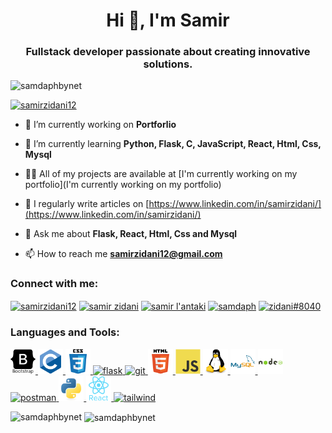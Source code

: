 <h1 align="center">Hi 👋, I'm Samir</h1>
<h3 align="center">Fullstack developer passionate about creating innovative solutions.</h3>

<p align="left"> <img src="https://komarev.com/ghpvc/?username=samdaphbynet&label=Profile%20views&color=0e75b6&style=flat" alt="samdaphbynet" /> </p>

<p align="left"> <a href="https://twitter.com/samirzidani12" target="blank"><img src="https://img.shields.io/twitter/follow/samirzidani12?logo=twitter&style=for-the-badge" alt="samirzidani12" /></a> </p>

- 🔭 I’m currently working on **Portforlio**

- 🌱 I’m currently learning **Python, Flask, C, JavaScript, React, Html, Css, Mysql**

- 👨‍💻 All of my projects are available at [I'm currently working on my portfolio](I'm currently working on my portfolio)

- 📝 I regularly write articles on [https://www.linkedin.com/in/samirzidani/](https://www.linkedin.com/in/samirzidani/)

- 💬 Ask me about **Flask, React, Html, Css and Mysql**

- 📫 How to reach me **samirzidani12@gmail.com**

<h3 align="left">Connect with me:</h3>
<p align="left">
<a href="https://twitter.com/samirzidani12" target="blank"><img align="center" src="https://raw.githubusercontent.com/rahuldkjain/github-profile-readme-generator/master/src/images/icons/Social/twitter.svg" alt="samirzidani12" height="30" width="40" /></a>
<a href="https://linkedin.com/in/samir zidani" target="blank"><img align="center" src="https://raw.githubusercontent.com/rahuldkjain/github-profile-readme-generator/master/src/images/icons/Social/linked-in-alt.svg" alt="samir zidani" height="30" width="40" /></a>
<a href="https://fb.com/samir l'antaki" target="blank"><img align="center" src="https://raw.githubusercontent.com/rahuldkjain/github-profile-readme-generator/master/src/images/icons/Social/facebook.svg" alt="samir l'antaki" height="30" width="40" /></a>
<a href="https://instagram.com/samdaph" target="blank"><img align="center" src="https://raw.githubusercontent.com/rahuldkjain/github-profile-readme-generator/master/src/images/icons/Social/instagram.svg" alt="samdaph" height="30" width="40" /></a>
<a href="https://discord.gg/zidani#8040" target="blank"><img align="center" src="https://raw.githubusercontent.com/rahuldkjain/github-profile-readme-generator/master/src/images/icons/Social/discord.svg" alt="zidani#8040" height="30" width="40" /></a>
</p>

<h3 align="left">Languages and Tools:</h3>
<p align="left"> <a href="https://getbootstrap.com" target="_blank" rel="noreferrer"> <img src="https://raw.githubusercontent.com/devicons/devicon/master/icons/bootstrap/bootstrap-plain-wordmark.svg" alt="bootstrap" width="40" height="40"/> </a> <a href="https://www.cprogramming.com/" target="_blank" rel="noreferrer"> <img src="https://raw.githubusercontent.com/devicons/devicon/master/icons/c/c-original.svg" alt="c" width="40" height="40"/> </a> <a href="https://www.w3schools.com/css/" target="_blank" rel="noreferrer"> <img src="https://raw.githubusercontent.com/devicons/devicon/master/icons/css3/css3-original-wordmark.svg" alt="css3" width="40" height="40"/> </a> <a href="https://flask.palletsprojects.com/" target="_blank" rel="noreferrer"> <img src="https://www.vectorlogo.zone/logos/pocoo_flask/pocoo_flask-icon.svg" alt="flask" width="40" height="40"/> </a> <a href="https://git-scm.com/" target="_blank" rel="noreferrer"> <img src="https://www.vectorlogo.zone/logos/git-scm/git-scm-icon.svg" alt="git" width="40" height="40"/> </a> <a href="https://www.w3.org/html/" target="_blank" rel="noreferrer"> <img src="https://raw.githubusercontent.com/devicons/devicon/master/icons/html5/html5-original-wordmark.svg" alt="html5" width="40" height="40"/> </a> <a href="https://developer.mozilla.org/en-US/docs/Web/JavaScript" target="_blank" rel="noreferrer"> <img src="https://raw.githubusercontent.com/devicons/devicon/master/icons/javascript/javascript-original.svg" alt="javascript" width="40" height="40"/> </a> <a href="https://www.linux.org/" target="_blank" rel="noreferrer"> <img src="https://raw.githubusercontent.com/devicons/devicon/master/icons/linux/linux-original.svg" alt="linux" width="40" height="40"/> </a> <a href="https://www.mysql.com/" target="_blank" rel="noreferrer"> <img src="https://raw.githubusercontent.com/devicons/devicon/master/icons/mysql/mysql-original-wordmark.svg" alt="mysql" width="40" height="40"/> </a> <a href="https://nodejs.org" target="_blank" rel="noreferrer"> <img src="https://raw.githubusercontent.com/devicons/devicon/master/icons/nodejs/nodejs-original-wordmark.svg" alt="nodejs" width="40" height="40"/> </a> <a href="https://postman.com" target="_blank" rel="noreferrer"> <img src="https://www.vectorlogo.zone/logos/getpostman/getpostman-icon.svg" alt="postman" width="40" height="40"/> </a> <a href="https://www.python.org" target="_blank" rel="noreferrer"> <img src="https://raw.githubusercontent.com/devicons/devicon/master/icons/python/python-original.svg" alt="python" width="40" height="40"/> </a> <a href="https://reactjs.org/" target="_blank" rel="noreferrer"> <img src="https://raw.githubusercontent.com/devicons/devicon/master/icons/react/react-original-wordmark.svg" alt="react" width="40" height="40"/> </a> <a href="https://tailwindcss.com/" target="_blank" rel="noreferrer"> <img src="https://www.vectorlogo.zone/logos/tailwindcss/tailwindcss-icon.svg" alt="tailwind" width="40" height="40"/> </a> </p>

<p><img align="left" src="https://github-readme-stats.vercel.app/api/top-langs?username=samdaphbynet&show_icons=true&locale=en&layout=compact" alt="samdaphbynet" /></p>

<p>&nbsp;<img align="center" src="https://github-readme-stats.vercel.app/api?username=samdaphbynet&show_icons=true&locale=en" alt="samdaphbynet" /></p>
